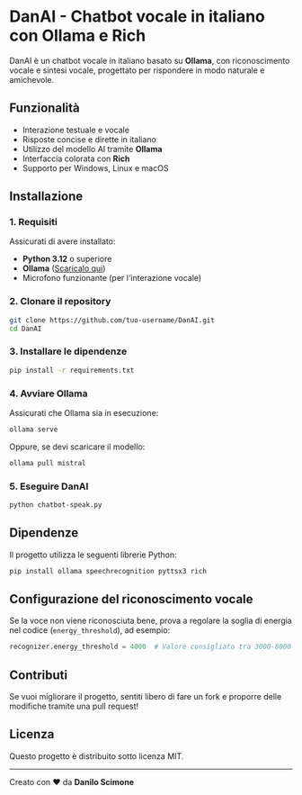 # DanAI - Chatbot vocale in italiano con Ollama e Rich

DanAI è un chatbot vocale in italiano basato su **Ollama**, con riconoscimento vocale e sintesi vocale, progettato per rispondere in modo naturale e amichevole.

## Funzionalità
- Interazione testuale e vocale
- Risposte concise e dirette in italiano
- Utilizzo del modello AI tramite **Ollama**
- Interfaccia colorata con **Rich**
- Supporto per Windows, Linux e macOS

## Installazione

### 1. Requisiti
Assicurati di avere installato:
- **Python 3.12** o superiore
- **Ollama** ([Scaricalo qui](https://ollama.com))
- Microfono funzionante (per l'interazione vocale)

### 2. Clonare il repository
```sh
git clone https://github.com/tuo-username/DanAI.git
cd DanAI
```

### 3. Installare le dipendenze
```sh
pip install -r requirements.txt
```

### 4. Avviare Ollama
Assicurati che Ollama sia in esecuzione:
```sh
ollama serve
```

Oppure, se devi scaricare il modello:
```sh
ollama pull mistral
```

### 5. Eseguire DanAI
```sh
python chatbot-speak.py
```

## Dipendenze
Il progetto utilizza le seguenti librerie Python:
```sh
pip install ollama speechrecognition pyttsx3 rich
```

## Configurazione del riconoscimento vocale
Se la voce non viene riconosciuta bene, prova a regolare la soglia di energia nel codice (`energy_threshold`), ad esempio:
```python
recognizer.energy_threshold = 4000  # Valore consigliato tra 3000-8000
```

## Contributi
Se vuoi migliorare il progetto, sentiti libero di fare un fork e proporre delle modifiche tramite una pull request!

## Licenza
Questo progetto è distribuito sotto licenza MIT.

---
Creato con ❤️ da **Danilo Scimone**

